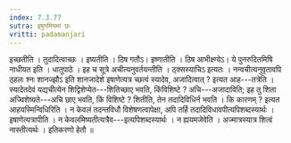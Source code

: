 ```yaml
---
index: 7.3.77
sutra: इषुगमियमां छः
vritti: padamanjari
---
```


 इच्छतीति । तुदादित्वाच्छः । इष्यतीति । ठिष गतौऽ। इष्णातीति । ठिष आभीक्ष्ण्येऽ। ये पुनरुदितमिषि नाधीयत इति । धातुपाठे । इह च सूत्रे अचीत्यनुवर्तयन्तीति । ठ्क्सस्याचिऽ इत्यतः । नन्वचीत्यनुवृतावपि ठ्हलः श्नः शानज्झौऽ इति शानजादेशे इषाणेत्यत्र च्छत्वं स्यादेव, अजादित्वात् ? इत्यत आह---तत्रेति । स्यादेतदेवं यद्यचीत्येन शिद्विशेप्येत---शितिच्छाए भवति, किंविशिष्टे ? अचि---अजादाविति; इह तु शिता अज्विशेष्यते---अचि छाए भवति, किं विशिष्टे ? शितीति, तेन तदादिविधिर्न भवति । कि कारणम् ? इत्यत आहयस्मिन्विधिरिति । न केवलं तदन्तविधौ विशेषणत्वापेक्षा, अपि तर्हि तदादिविधावपीत्यपिशब्दस्यार्थः । इषाणेत्यत्रापीति । न केवलमिष्यतीत्यत्रैव---इत्यपिशब्दस्यार्थः । न ह्ययमजेवेति । अज्मात्रस्यात्र शित्वं नास्तीत्यर्थः । इतिकरणो हेतौ ॥